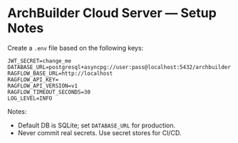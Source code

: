 # ArchBuilder Cloud Server — Setup Notes

Create a `.env` file based on the following keys:

```
JWT_SECRET=change_me
DATABASE_URL=postgresql+asyncpg://user:pass@localhost:5432/archbuilder
RAGFLOW_BASE_URL=http://localhost
RAGFLOW_API_KEY=
RAGFLOW_API_VERSION=v1
RAGFLOW_TIMEOUT_SECONDS=30
LOG_LEVEL=INFO
```

Notes:
- Default DB is SQLite; set `DATABASE_URL` for production.
- Never commit real secrets. Use secret stores for CI/CD.


